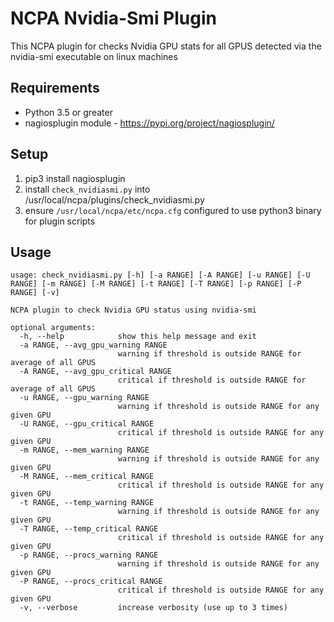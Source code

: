 # NCPA Nvidia-Smi Plugin

This NCPA plugin for checks Nvidia GPU stats for all GPUS detected via the nvidia-smi executable on linux machines

## Requirements

* Python 3.5 or greater
* nagiosplugin module - https://pypi.org/project/nagiosplugin/

## Setup

1. pip3 install nagiosplugin
2. install `check_nvidiasmi.py` into /usr/local/ncpa/plugins/check_nvidiasmi.py
3. ensure `/usr/local/ncpa/etc/ncpa.cfg` configured to use python3 binary for plugin scripts


## Usage 
```
usage: check_nvidiasmi.py [-h] [-a RANGE] [-A RANGE] [-u RANGE] [-U RANGE] [-m RANGE] [-M RANGE] [-t RANGE] [-T RANGE] [-p RANGE] [-P RANGE] [-v]

NCPA plugin to check Nvidia GPU status using nvidia-smi

optional arguments:
  -h, --help            show this help message and exit
  -a RANGE, --avg_gpu_warning RANGE
                        warning if threshold is outside RANGE for average of all GPUS
  -A RANGE, --avg_gpu_critical RANGE
                        critical if threshold is outside RANGE for average of all GPUS
  -u RANGE, --gpu_warning RANGE
                        warning if threshold is outside RANGE for any given GPU
  -U RANGE, --gpu_critical RANGE
                        critical if threshold is outside RANGE for any given GPU
  -m RANGE, --mem_warning RANGE
                        warning if threshold is outside RANGE for any given GPU
  -M RANGE, --mem_critical RANGE
                        critical if threshold is outside RANGE for any given GPU
  -t RANGE, --temp_warning RANGE
                        warning if threshold is outside RANGE for any given GPU
  -T RANGE, --temp_critical RANGE
                        critical if threshold is outside RANGE for any given GPU
  -p RANGE, --procs_warning RANGE
                        warning if threshold is outside RANGE for any given GPU
  -P RANGE, --procs_critical RANGE
                        critical if threshold is outside RANGE for any given GPU
  -v, --verbose         increase verbosity (use up to 3 times)
```